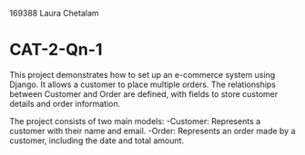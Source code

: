 169388 Laura Chetalam

# CAT-2-Qn-1

This project demonstrates how to set up an e-commerce system using Django. It allows a customer to place multiple orders. The relationships between Customer and Order are defined, with fields to store customer details and order information.

The project consists of two main models:
-Customer: Represents a customer with their name and email.
-Order: Represents an order made by a customer, including the date and total amount.
